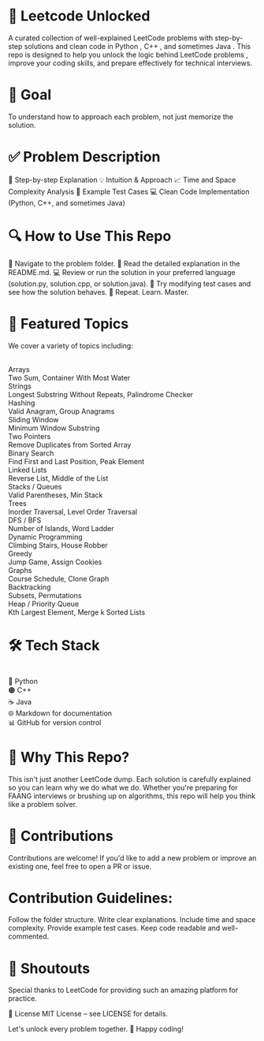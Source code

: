 # 🚀 Leetcode Unlocked
A curated collection of well-explained LeetCode problems with step-by-step solutions and clean code in Python , C++ , and sometimes Java . This repo is designed to help you unlock the logic behind LeetCode problems , improve your coding skills, and prepare effectively for technical interviews.

# 🎯 Goal
To understand how to approach each problem, not just memorize the solution.

# ✅ Problem Description
🧠 Step-by-step Explanation
💡 Intuition & Approach
📈 Time and Space Complexity Analysis
🧪 Example Test Cases
💻 Clean Code Implementation (Python, C++, and sometimes Java)

# 🔍 How to Use This Repo
📂 Navigate to the problem folder.
📖 Read the detailed explanation in the README.md.
💻 Review or run the solution in your preferred language (solution.py, solution.cpp, or solution.java).
🧪 Try modifying test cases and see how the solution behaves.
🔄 Repeat. Learn. Master.

# 🧩 Featured Topics
We cover a variety of topics including:

<br>Arrays
<br>Two Sum, Container With Most Water
<br>Strings
<br>Longest Substring Without Repeats, Palindrome Checker
<br>Hashing
<br>Valid Anagram, Group Anagrams
<br>Sliding Window
<br>Minimum Window Substring
<br>Two Pointers
<br>Remove Duplicates from Sorted Array
<br>Binary Search
<br>Find First and Last Position, Peak Element
<br>Linked Lists
<br>Reverse List, Middle of the List
<br>Stacks / Queues
<br>Valid Parentheses, Min Stack
<br>Trees
<br>Inorder Traversal, Level Order Traversal
<br>DFS / BFS
<br>Number of Islands, Word Ladder
<br>Dynamic Programming
<br>Climbing Stairs, House Robber
<br>Greedy
<br>Jump Game, Assign Cookies
<br>Graphs
<br>Course Schedule, Clone Graph
<br>Backtracking
<br>Subsets, Permutations
<br>Heap / Priority Queue
<br>Kth Largest Element, Merge k Sorted Lists

# 🛠️ Tech Stack
<br>🐍 Python
<br>🟠 C++ 
<br>☕ Java 
<br>🌐 Markdown for documentation
<br>📊 GitHub for version control

# 🌟 Why This Repo?
This isn't just another LeetCode dump. Each solution is carefully explained so you can learn why we do what we do. Whether you're preparing for FAANG interviews or brushing up on algorithms, this repo will help you think like a problem solver.

# 🙌 Contributions
Contributions are welcome! If you'd like to add a new problem or improve an existing one, feel free to open a PR or issue.

# Contribution Guidelines:
Follow the folder structure.
Write clear explanations.
Include time and space complexity.
Provide example test cases.
Keep code readable and well-commented.

# 📢 Shoutouts
Special thanks to LeetCode for providing such an amazing platform for practice.


📝 License
MIT License – see LICENSE for details.

Let's unlock every problem together. 💪
Happy coding!
